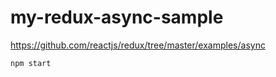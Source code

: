 # my-redux-async-sample

https://github.com/reactjs/redux/tree/master/examples/async

```sh
npm start
```

